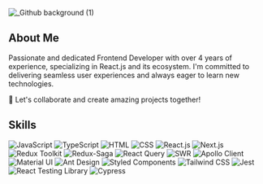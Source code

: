 ![_Github background (1)](https://github.com/LeksVel/LeksVel/assets/163309940/38b2e6b3-d0c7-4dab-a2a9-974641e007fd)

## About Me
Passionate and dedicated Frontend Developer with over 4 years of experience, specializing in React.js and its ecosystem. I'm committed to delivering seamless user experiences and always eager to learn new technologies.

🚀 Let's collaborate and create amazing projects together!

## Skills
![JavaScript](https://img.shields.io/badge/-JavaScript-F7DF1E?style=flat&logo=javascript&logoColor=black)
![TypeScript](https://img.shields.io/badge/-TypeScript-007ACC?style=flat&logo=typescript&logoColor=white)
![HTML](https://img.shields.io/badge/-HTML-E34F26?style=flat&logo=html5&logoColor=white)
![CSS](https://img.shields.io/badge/-CSS-1572B6?style=flat&logo=css3&logoColor=white)
![React.js](https://img.shields.io/badge/-React.js-61DAFB?style=flat&logo=react&logoColor=white)
![Next.js](https://img.shields.io/badge/-Next.js-000000?style=flat&logo=next.js&logoColor=white)
![Redux Toolkit](https://img.shields.io/badge/-Redux_Toolkit-764ABC?style=flat&logo=redux&logoColor=white)
![Redux-Saga](https://img.shields.io/badge/-Redux_Saga-999999?style=flat&logo=redux-saga&logoColor=white)
![React Query](https://img.shields.io/badge/-React_Query-FF4154?style=flat&logo=react-query&logoColor=white)
![SWR](https://img.shields.io/badge/-SWR-000000?style=flat&logo=swr&logoColor=white)
![Apollo Client](https://img.shields.io/badge/-Apollo_Client-311C87?style=flat&logo=apollo-graphql&logoColor=white)
![Material UI](https://img.shields.io/badge/-Material_UI-0081CB?style=flat&logo=material-ui&logoColor=white)
![Ant Design](https://img.shields.io/badge/-Ant_Design-0170FE?style=flat&logo=ant-design&logoColor=white)
![Styled Components](https://img.shields.io/badge/-Styled_Components-DB7093?style=flat&logo=styled-components&logoColor=white)
![Tailwind CSS](https://img.shields.io/badge/-Tailwind_CSS-38B2AC?style=flat&logo=tailwind-css&logoColor=white)
![Jest](https://img.shields.io/badge/-Jest-C21325?style=flat&logo=jest&logoColor=white)
![React Testing Library](https://img.shields.io/badge/-React_Testing_Library-E33332?style=flat&logo=testing-library&logoColor=white)
![Cypress](https://img.shields.io/badge/-Cypress-17202C?style=flat&logo=cypress&logoColor=white)

